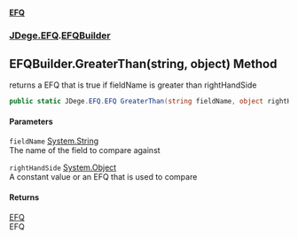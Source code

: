 #### [EFQ](index 'index')
### [JDege.EFQ](JDege_EFQ 'JDege.EFQ').[EFQBuilder](EFQBuilder 'JDege.EFQ.EFQBuilder')
## EFQBuilder.GreaterThan(string, object) Method
returns a EFQ that is true if fieldName is greater than rightHandSide  
```csharp
public static JDege.EFQ.EFQ GreaterThan(string fieldName, object rightHandSide);
```
#### Parameters
<a name='JDege_EFQ_EFQBuilder_GreaterThan(string_object)_fieldName'></a>
`fieldName` [System.String](https://docs.microsoft.com/en-us/dotnet/api/System.String 'System.String')  
The name of the field to compare against
  
<a name='JDege_EFQ_EFQBuilder_GreaterThan(string_object)_rightHandSide'></a>
`rightHandSide` [System.Object](https://docs.microsoft.com/en-us/dotnet/api/System.Object 'System.Object')  
A constant value or an EFQ that is used to compare
  
#### Returns
[EFQ](EFQ 'JDege.EFQ.EFQ')  
EFQ
